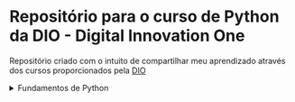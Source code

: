 # Repositório para o curso de Python da DIO - Digital Innovation One

Repositório criado com o intuito de compartilhar meu aprendizado através dos cursos proporcionados pela [DIO](https://web.dio.me/home)

<details>
    <summary>Fundamentos de Python</summary>

 <br/>

    <table>
        <tr>
            <td>Tipos de Operadores Python</td>
            <td><a href="https://github.com/carlosvinicius-ai/Python-Projetos/tree/master/DIO/Tipos_de_Operadores">Código</a></td>
            <td align="center">✔️</td>
        </tr>
    </table>

</details>
